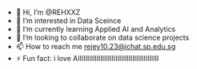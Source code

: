 - 👋 Hi, I’m @REHXXZ
- 👀 I’m interested in Data Sceince
- 🌱 I’m currently learning Applied AI and Analytics
- 💞️ I’m looking to collaborate on data science projects
- 📫 How to reach me rejey10.23@ichat.sp.edu.sg
- ⚡ Fun fact: i love AIIIIIIIIIIIIIIIIIIIIIIIIIIIIIIIIIIIIIIIIIII

<!---
REHXXZ/REHXXZ is a ✨ special ✨ repository because its `README.md` (this file) appears on your GitHub profile.
You can click the Preview link to take a look at your changes.
--->
